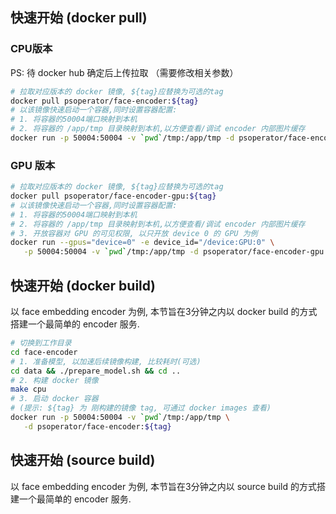 
## 快速开始 (docker pull)

### CPU版本
PS: 待 docker hub 确定后上传拉取 （需要修改相关参数）

```bash
# 拉取对应版本的 docker 镜像, ${tag}应替换为可选的tag
docker pull psoperator/face-encoder:${tag}
# 以该镜像快速启动一个容器,同时设置容器配置:
# 1. 将容器的50004端口映射到本机
# 2. 将容器的 /app/tmp 目录映射到本机,以方便查看/调试 encoder 内部图片缓存
docker run -p 50004:50004 -v `pwd`/tmp:/app/tmp -d psoperator/face-encoder:${tag}
```

### GPU 版本

```bash
# 拉取对应版本的 docker 镜像, ${tag}应替换为可选的tag
docker pull psoperator/face-encoder-gpu:${tag}
# 以该镜像快速启动一个容器,同时设置容器配置:
# 1. 将容器的50004端口映射到本机
# 2. 将容器的 /app/tmp 目录映射到本机,以方便查看/调试 encoder 内部图片缓存
# 3. 开放容器对 GPU 的可见权限, 以只开放 device 0 的 GPU 为例
docker run --gpus="device=0" -e device_id="/device:GPU:0" \
   -p 50004:50004 -v `pwd`/tmp:/app/tmp -d psoperator/face-encoder-gpu:${tag}
```

## 快速开始 (docker build)
以 face embedding encoder 为例, 本节旨在3分钟之内以 docker build 的方式搭建一个最简单的 encoder 服务.

```bash
# 切换到工作目录
cd face-encoder
# 1. 准备模型, 以加速后续镜像构建, 比较耗时(可选)
cd data && ./prepare_model.sh && cd ..
# 2. 构建 docker 镜像
make cpu
# 3. 启动 docker 容器
# (提示: ${tag} 为 刚构建的镜像 tag, 可通过 docker images 查看)
docker run -p 50004:50004 -v `pwd`/tmp:/app/tmp \
   -d psoperator/face-encoder:${tag}
```

## 快速开始 (source build)
以 face embedding encoder 为例, 本节旨在3分钟之内以 source build 的方式搭建一个最简单的 encoder 服务.
